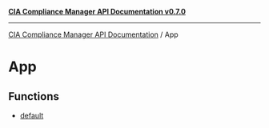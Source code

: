 [**CIA Compliance Manager API Documentation v0.7.0**](../README.md)

***

[CIA Compliance Manager API Documentation](../modules.md) / App

# App

## Functions

- [default](functions/default.md)
